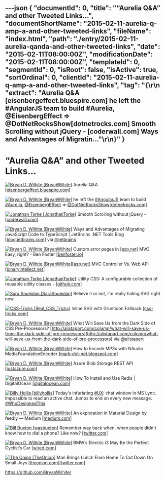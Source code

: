 ---json
{
  "documentId": 0,
  "title": "“Aurelia Q&A” and other Tweeted Links…",
  "documentShortName": "2015-02-11-aurelia-q-amp-a-and-other-tweeted-links",
  "fileName": "index.html",
  "path": "./entry/2015-02-11-aurelia-qanda-and-other-tweeted-links",
  "date": "2015-02-11T08:00:00Z",
  "modificationDate": "2015-02-11T08:00:00Z",
  "templateId": 0,
  "segmentId": 0,
  "isRoot": false,
  "isActive": true,
  "sortOrdinal": 0,
  "clientId": "2015-02-11-aurelia-q-amp-a-and-other-tweeted-links",
  "tag": "{\r\n  \"extract\": \"Aurelia Q&A [eisenbergeffect.bluespire.com]        he left the #AngularJS team to build #Aurelia, @EisenbergEffect => @DotNetRocksShow[dotnetrocks.com]        Smooth Scrolling without jQuery - [coderwall.com]        Ways and Advantages of Migratin...\"\r\n}"
}
---

# “Aurelia Q&A” and other Tweeted Links…

[<img alt="Bryan D. Wilhite [BryanWilhite]" src="https://songhay.blob.core.windows.net/shared-social-twitter/BryanWilhite.jpeg">](http://songhayblog.azurewebsites.net/ "Bryan D. Wilhite [BryanWilhite]") Aurelia Q&A [[eisenbergeffect.bluespire.com]](http://eisenbergeffect.bluespire.com/aurelia-qa/)

[<img alt="Bryan D. Wilhite [BryanWilhite]" src="https://songhay.blob.core.windows.net/shared-social-twitter/BryanWilhite.jpeg">](http://songhayblog.azurewebsites.net/ "Bryan D. Wilhite [BryanWilhite]") he left the [#AngularJS](http://search.twitter.com/search?q=%23AngularJS) team to build [#Aurelia](http://search.twitter.com/search?q=%23Aurelia), [@EisenbergEffect](http://twitter.com/EisenbergEffect) => [@DotNetRocksShow](http://twitter.com/DotNetRocksShow)[[dotnetrocks.com]](https://www.dotnetrocks.com/default.aspx?showNum=1097)

[<img alt="Jonathan Torke [JonathanTorke]" src="https://songhay.blob.core.windows.net/shared-social-twitter/JonathanTorke.png">](http://pixeltuner.de/ "Jonathan Torke [JonathanTorke]") Smooth Scrolling without jQuery - [[coderwall.com]](https://coderwall.com/p/hujlhg/smooth-scrolling-without-jquery)

[<img alt="Bryan D. Wilhite [BryanWilhite]" src="https://songhay.blob.core.windows.net/shared-social-twitter/BryanWilhite.jpeg">](http://songhayblog.azurewebsites.net/ "Bryan D. Wilhite [BryanWilhite]") Ways and Advantages of Migrating JavaScript Code to TypeScript | JetBrains .NET Tools Blog [[blog.jetbrains.com]](http://blog.jetbrains.com/dotnet/2015/02/05/ways-and-advantages-of-migrating-javascript-code-to-typescript/) via [@jetbrains](http://twitter.com/jetbrains)

[<img alt="Bryan D. Wilhite [BryanWilhite]" src="https://songhay.blob.core.windows.net/shared-social-twitter/BryanWilhite.jpeg">](http://songhayblog.azurewebsites.net/ "Bryan D. Wilhite [BryanWilhite]") Custom error pages in [[asp.net]](http://www.asp.net/) MVC. Easy, right? - Ben Foster [[benfoster.io]](http://benfoster.io/blog/aspnet-mvc-custom-error-pages)

[<img alt="Bryan D. Wilhite [BryanWilhite]" src="https://songhay.blob.core.windows.net/shared-social-twitter/BryanWilhite.jpeg">](http://songhayblog.azurewebsites.net/ "Bryan D. Wilhite [BryanWilhite]")[[asp.net]](http://www.asp.net/) MVC Controller Vs. Web API [[binaryintellect.net]](http://www.binaryintellect.net/articles/7bfdd512-91e3-49a4-865d-6dd03ace73fb.aspx)

[<img alt="Jonathan Torke [JonathanTorke]" src="https://songhay.blob.core.windows.net/shared-social-twitter/JonathanTorke.png">](http://pixeltuner.de/ "Jonathan Torke [JonathanTorke]") Utility CSS: A configurable collection of reusable utility classes - [[github.com]](https://github.com/seegno/ucss)

[<img alt="Sara Soueidan [SaraSoueidan]" src="https://songhay.blob.core.windows.net/shared-social-twitter/SaraSoueidan.jpeg">](http://sarasoueidan.com/ "Sara Soueidan [SaraSoueidan]") Believe it or not, I’m really hating SVG right now.

[<img alt="CSS-Tricks [Real_CSS_Tricks]" src="https://songhay.blob.core.windows.net/shared-social-twitter/Real_CSS_Tricks.jpeg">](http://css-tricks.com/ "CSS-Tricks [Real_CSS_Tricks]") Inline SVG with Grunticon Fallback [[css-tricks.com]](https://css-tricks.com/inline-svg-grunticon-fallback/?utm_source=dlvr.it&utm_medium=twitter)

[<img alt="Bryan D. Wilhite [BryanWilhite]" src="https://songhay.blob.core.windows.net/shared-social-twitter/BryanWilhite.jpeg">](http://songhayblog.azurewebsites.net/ "Bryan D. Wilhite [BryanWilhite]") What Will Save Us from the Dark Side of CSS Pre-Processors? [http://alistapart.com/column/what-will-save-us-from-the-dark-side-of-pre-processors](http://alistapart.com/column/what-will-save-us-from-the-dark-side-of-pre-processors) via [@alistapart](http://twitter.com/alistapart)

[<img alt="Bryan D. Wilhite [BryanWilhite]" src="https://songhay.blob.core.windows.net/shared-social-twitter/BryanWilhite.jpeg">](http://songhayblog.azurewebsites.net/ "Bryan D. Wilhite [BryanWilhite]") How to Encode MP3s with NAudio MediaFoundationEncoder [[mark-dot-net.blogspot.com]](http://mark-dot-net.blogspot.com/2015/02/how-to-encode-mp3s-with-naudio.html)

[<img alt="Bryan D. Wilhite [BryanWilhite]" src="https://songhay.blob.core.windows.net/shared-social-twitter/BryanWilhite.jpeg">](http://songhayblog.azurewebsites.net/ "Bryan D. Wilhite [BryanWilhite]") Azure Blob Storage REST API [[justazure.com]](http://justazure.com/azure-blob-storage-part-5-blob-storage-rest/)

[<img alt="Bryan D. Wilhite [BryanWilhite]" src="https://songhay.blob.core.windows.net/shared-social-twitter/BryanWilhite.jpeg">](http://songhayblog.azurewebsites.net/ "Bryan D. Wilhite [BryanWilhite]") How To Install and Use Redis | DigitalOcean [[digitalocean.com]](https://www.digitalocean.com/community/tutorials/how-to-install-and-use-redis)

[<img alt="Billy Hollis [billyhollis]" src="https://songhay.blob.core.windows.net/shared-social-twitter/billyhollis.jpeg">](http://billyhollis.com/ "Billy Hollis [billyhollis]") Today's infuriating [#UX](http://search.twitter.com/search?q=%23UX): chat window in MS Lync. Impossible to read an active chat. Jumps to end on every new message. [#WhoDesignedThis](http://search.twitter.com/search?q=%23WhoDesignedThis)

[<img alt="Bryan D. Wilhite [BryanWilhite]" src="https://songhay.blob.core.windows.net/shared-social-twitter/BryanWilhite.jpeg">](http://songhayblog.azurewebsites.net/ "Bryan D. Wilhite [BryanWilhite]") An exploration in Material Design by feedly — Medium [[medium.com]](https://medium.com/feedly-behind-the-curtain/an-exploration-in-material-design-by-feedly-8c1a1cbdfdcd)

[<img alt="Bill Buxton [wasbuxton]" src="https://songhay.blob.core.windows.net/shared-social-twitter/wasbuxton.jpg">](http://www.billbuxton.com/ "Bill Buxton [wasbuxton]") Remember way back when, when people didn't know how to dial a phone? Like now? [[twitter.com]](https://twitter.com/wasbuxton/status/565190354152861697/photo/1)

[<img alt="Bryan D. Wilhite [BryanWilhite]" src="https://songhay.blob.core.windows.net/shared-social-twitter/BryanWilhite.jpeg">](http://songhayblog.azurewebsites.net/ "Bryan D. Wilhite [BryanWilhite]") BMW’s Electric i3 May Be the Perfect Cyclist’s Car [[wired.com]](http://www.wired.com/2015/02/bmws-electric-i3-may-perfect-cyclists-car/)

[<img alt="The Onion [TheOnion]" src="https://songhay.blob.core.windows.net/shared-social-twitter/TheOnion.jpeg">](http://www.theonion.com/ "The Onion [TheOnion]") Man Brings Lunch From Home To Cut Down On Small Joys [[theonion.com]](http://www.theonion.com/article/man-brings-lunch-from-home-to-cut-down-on-small-jo-37912)[[twitter.com]](https://twitter.com/TheOnion/status/562294297936924673/photo/1)

<https://github.com/BryanWilhite/>
